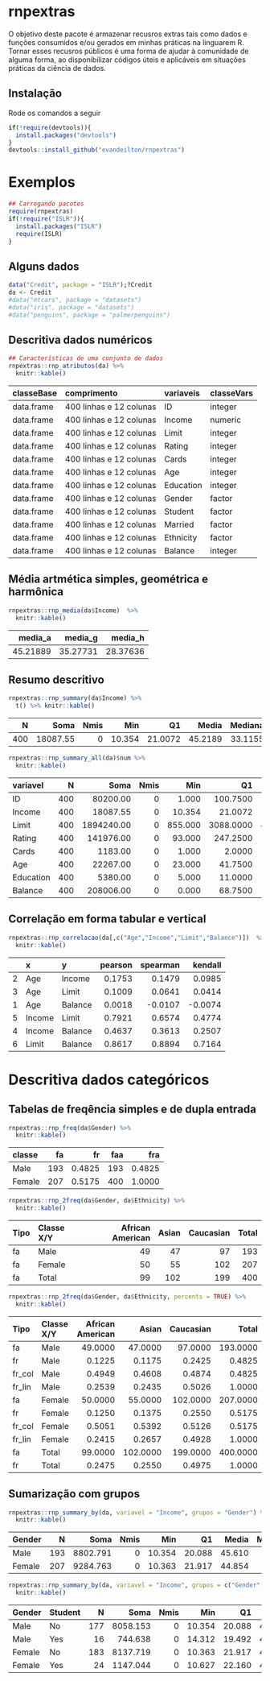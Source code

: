 
<!-- README.md is generated from README.Rmd. Please edit that file -->

# rnpextras

<!-- badges: start -->
<!-- badges: end -->

O objetivo deste pacote é armazenar recusros extras tais como dados e
funções consumidos e/ou gerados em minhas práticas na linguarem R.
Tornar esses recusros públicos é uma forma de ajudar à comunidade de
alguma forma, ao disponibilizar códigos úteis e aplicáveis em situações
práticas da ciência de dados.

## Instalação

Rode os comandos a seguir

``` r
if(!require(devtools)){
  install.packages("devtools")
}
devtools::install_github("evandeilton/rnpextras")
```

# Exemplos

``` r
## Carregando pacotes
require(rnpextras)
if(!require("ISLR")){
  install.packages("ISLR")
  require(ISLR)
}
```

## Alguns dados

``` r
data("Credit", package = "ISLR");?Credit
da <- Credit
#data("mtcars", package = "datasets")
#data("iris", package = "datasets")
#data("penguins", package = "palmerpenguins")
```

## Descritiva dados numéricos

``` r
## Características de uma conjunto de dados
rnpextras::rnp_atributos(da) %>% 
  knitr::kable()
```

| classeBase | comprimento             | variaveis | classeVars |
|:-----------|:------------------------|:----------|:-----------|
| data.frame | 400 linhas e 12 colunas | ID        | integer    |
| data.frame | 400 linhas e 12 colunas | Income    | numeric    |
| data.frame | 400 linhas e 12 colunas | Limit     | integer    |
| data.frame | 400 linhas e 12 colunas | Rating    | integer    |
| data.frame | 400 linhas e 12 colunas | Cards     | integer    |
| data.frame | 400 linhas e 12 colunas | Age       | integer    |
| data.frame | 400 linhas e 12 colunas | Education | integer    |
| data.frame | 400 linhas e 12 colunas | Gender    | factor     |
| data.frame | 400 linhas e 12 colunas | Student   | factor     |
| data.frame | 400 linhas e 12 colunas | Married   | factor     |
| data.frame | 400 linhas e 12 colunas | Ethnicity | factor     |
| data.frame | 400 linhas e 12 colunas | Balance   | integer    |

## Média artmética simples, geométrica e harmônica

``` r
rnpextras::rnp_media(da$Income)  %>% 
  knitr::kable()
```

|  media_a |  media_g |  media_h |
|---------:|---------:|---------:|
| 45.21889 | 35.27731 | 28.37636 |

## Resumo descritivo

``` r
rnpextras::rnp_summary(da$Income) %>% 
  t() %>% knitr::kable()
```

|   N |     Soma | Nmis |    Min |      Q1 |   Media | Mediana |      Q3 |     Max |  DevPad |     IQR |     cv |
|----:|---------:|-----:|-------:|--------:|--------:|--------:|--------:|--------:|--------:|--------:|-------:|
| 400 | 18087.55 |    0 | 10.354 | 21.0072 | 45.2189 | 33.1155 | 57.4708 | 186.634 | 35.2443 | 36.4635 | 0.7794 |

``` r
rnpextras::rnp_summary_all(da)$num %>% 
  knitr::kable()
```

| variavel  |   N |       Soma | Nmis |     Min |        Q1 |     Media |   Mediana |        Q3 |       Max |    DevPad |       IQR |     cv |
|:----------|----:|-----------:|-----:|--------:|----------:|----------:|----------:|----------:|----------:|----------:|----------:|-------:|
| ID        | 400 |   80200.00 |    0 |   1.000 |  100.7500 |  200.5000 |  200.5000 |  300.2500 |   400.000 |  115.6143 |  199.5000 | 0.5766 |
| Income    | 400 |   18087.55 |    0 |  10.354 |   21.0072 |   45.2189 |   33.1155 |   57.4708 |   186.634 |   35.2443 |   36.4635 | 0.7794 |
| Limit     | 400 | 1894240.00 |    0 | 855.000 | 3088.0000 | 4735.6000 | 4622.5000 | 5872.7500 | 13913.000 | 2308.1988 | 2784.7500 | 0.4874 |
| Rating    | 400 |  141976.00 |    0 |  93.000 |  247.2500 |  354.9400 |  344.0000 |  437.2500 |   982.000 |  154.7241 |  190.0000 | 0.4359 |
| Cards     | 400 |    1183.00 |    0 |   1.000 |    2.0000 |    2.9575 |    3.0000 |    4.0000 |     9.000 |    1.3713 |    2.0000 | 0.4637 |
| Age       | 400 |   22267.00 |    0 |  23.000 |   41.7500 |   55.6675 |   56.0000 |   70.0000 |    98.000 |   17.2498 |   28.2500 | 0.3099 |
| Education | 400 |    5380.00 |    0 |   5.000 |   11.0000 |   13.4500 |   14.0000 |   16.0000 |    20.000 |    3.1252 |    5.0000 | 0.2324 |
| Balance   | 400 |  208006.00 |    0 |   0.000 |   68.7500 |  520.0150 |  459.5000 |  863.0000 |  1999.000 |  459.7589 |  794.2500 | 0.8841 |

## Correlação em forma tabular e vertical

``` r
rnpextras::rnp_correlacao(da[,c("Age","Income","Limit","Balance")])  %>% 
  knitr::kable()
```

|     | x      | y       | pearson | spearman | kendall |
|:----|:-------|:--------|--------:|---------:|--------:|
| 2   | Age    | Income  |  0.1753 |   0.1479 |  0.0985 |
| 3   | Age    | Limit   |  0.1009 |   0.0641 |  0.0414 |
| 1   | Age    | Balance |  0.0018 |  -0.0107 | -0.0074 |
| 5   | Income | Limit   |  0.7921 |   0.6574 |  0.4774 |
| 4   | Income | Balance |  0.4637 |   0.3613 |  0.2507 |
| 6   | Limit  | Balance |  0.8617 |   0.8894 |  0.7164 |

# Descritiva dados categóricos

## Tabelas de freqência simples e de dupla entrada

``` r
rnpextras::rnp_freq(da$Gender) %>% 
  knitr::kable()
```

| classe |  fa |     fr | faa |    fra |
|:-------|----:|-------:|----:|-------:|
| Male   | 193 | 0.4825 | 193 | 0.4825 |
| Female | 207 | 0.5175 | 400 | 1.0000 |

``` r
rnpextras::rnp_2freq(da$Gender, da$Ethnicity) %>% 
  knitr::kable()
```

| Tipo | Classe X/Y | African American | Asian | Caucasian | Total |
|:-----|:-----------|-----------------:|------:|----------:|------:|
| fa   | Male       |               49 |    47 |        97 |   193 |
| fa   | Female     |               50 |    55 |       102 |   207 |
| fa   | Total      |               99 |   102 |       199 |   400 |

``` r
rnpextras::rnp_2freq(da$Gender, da$Ethnicity, percents = TRUE) %>% 
  knitr::kable()
```

| Tipo   | Classe X/Y | African American |    Asian | Caucasian |    Total |
|:-------|:-----------|-----------------:|---------:|----------:|---------:|
| fa     | Male       |          49.0000 |  47.0000 |   97.0000 | 193.0000 |
| fr     | Male       |           0.1225 |   0.1175 |    0.2425 |   0.4825 |
| fr_col | Male       |           0.4949 |   0.4608 |    0.4874 |   0.4825 |
| fr_lin | Male       |           0.2539 |   0.2435 |    0.5026 |   1.0000 |
| fa     | Female     |          50.0000 |  55.0000 |  102.0000 | 207.0000 |
| fr     | Female     |           0.1250 |   0.1375 |    0.2550 |   0.5175 |
| fr_col | Female     |           0.5051 |   0.5392 |    0.5126 |   0.5175 |
| fr_lin | Female     |           0.2415 |   0.2657 |    0.4928 |   1.0000 |
| fa     | Total      |          99.0000 | 102.0000 |  199.0000 | 400.0000 |
| fr     | Total      |           0.2475 |   0.2550 |    0.4975 |   1.0000 |

## Sumarização com grupos

``` r
rnpextras::rnp_summary_by(da, variavel = "Income", grupos = "Gender") %>% 
  knitr::kable()
```

| Gender |   N |     Soma | Nmis |    Min |     Q1 |  Media | Mediana |     Q3 |     Max | DevPad |    IQR |    cv |
|:-------|----:|---------:|-----:|-------:|-------:|-------:|--------:|-------:|--------:|-------:|-------:|------:|
| Male   | 193 | 8802.791 |    0 | 10.354 | 20.088 | 45.610 |  33.437 | 58.063 | 182.728 | 35.638 | 37.975 | 0.781 |
| Female | 207 | 9284.763 |    0 | 10.363 | 21.917 | 44.854 |  32.164 | 57.270 | 186.634 | 34.955 | 35.352 | 0.779 |

``` r
rnpextras::rnp_summary_by(da, variavel = "Income", grupos = c("Gender","Student")) %>% 
  knitr::kable()
```

| Gender | Student |   N |     Soma | Nmis |    Min |     Q1 |  Media | Mediana |     Q3 |     Max | DevPad |    IQR |    cv |
|:-------|:--------|----:|---------:|-----:|-------:|-------:|-------:|--------:|-------:|--------:|-------:|-------:|------:|
| Male   | No      | 177 | 8058.153 |    0 | 10.354 | 20.088 | 45.526 |  34.480 | 58.063 | 182.728 | 35.567 | 37.975 | 0.781 |
| Male   | Yes     |  16 |  744.638 |    0 | 14.312 | 19.492 | 46.540 |  32.233 | 50.663 | 123.299 | 37.593 | 31.171 | 0.808 |
| Female | No      | 183 | 8137.719 |    0 | 10.363 | 21.917 | 44.468 |  31.861 | 57.605 | 186.634 | 34.349 | 35.688 | 0.772 |
| Female | Yes     |  24 | 1147.044 |    0 | 10.627 | 22.160 | 47.794 |  38.063 | 55.623 | 180.379 | 39.965 | 33.463 | 0.836 |
